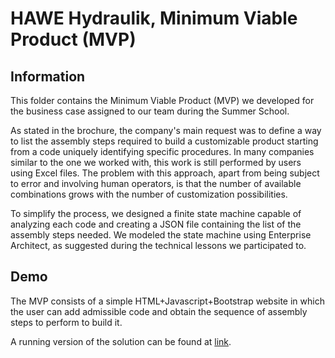 # HAWE Hydraulik, Minimum Viable Product (MVP)
## Information
This folder contains the Minimum Viable Product (MVP) we developed for the business case assigned to our team during the Summer School.

As stated in the brochure, the company's main request was to define a way to list the assembly steps required to build a customizable product starting from a code uniquely identifying specific procedures.
In many companies similar to the one we worked with, this work is still performed by users using Excel files. The problem with this approach, apart from being subject to error and involving human operators, is that the number of available combinations grows with the number of customization possibilities.

To simplify the process, we designed a finite state machine capable of analyzing each code and creating a JSON file containing the list of the assembly steps needed. 
We modeled the state machine using Enterprise Architect, as suggested during the technical lessons we participated to.

## Demo
The MVP consists of a simple HTML+Javascript+Bootstrap website in which the user can add admissible code and obtain the sequence of assembly steps to perform to build it.

A running version of the solution can be found at [link](https://parschnell.netlify.app/).
